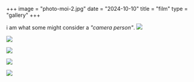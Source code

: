 +++
image = "photo-moi-2.jpg"
date = "2024-10-10"
title = "film"
type = "gallery"
+++

i am what some might consider a *"camera person"*.
![](/photo-moi-2.jpg)

![](/photos/film/photo-moi-1.jpg)

![](/photos/film/photo-moi-9.jpg)

![](/photos/film/photo-moi-10.jpg)

![](/photos/film/photo-moi-11.jpg)
